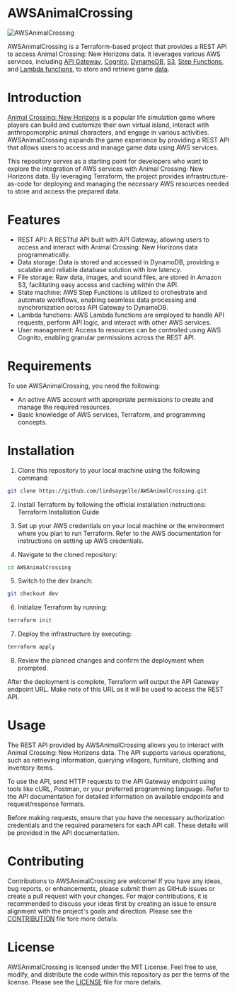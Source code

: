 # AWSAnimalCrossing
![AWSAnimalCrossing](https://repository-images.githubusercontent.com/611549380/3e4600b2-a928-40d1-ba1d-4284c6d66196)

AWSAnimalCrossing is a Terraform-based project that provides a REST API to access Animal Crossing: New Horizons data. It leverages various AWS services, including [API Gateway](https://aws.amazon.com/api-gateway/), [Cognito](https://aws.amazon.com/cognito/), [DynamoDB](https://aws.amazon.com/dynamodb/), [S3](https://aws.amazon.com/s3/), [Step Functions](https://aws.amazon.com/step-functions/), and [Lambda functions](https://aws.amazon.com/lambda/), to store and retrieve game [data](./data/raw/).

# Introduction
[Animal Crossing: New Horizons](https://animal-crossing.com/new-horizons/) is a popular life simulation game where players can build and customize their own virtual island, interact with anthropomorphic animal characters, and engage in various activities. AWSAnimalCrossing expands the game experience by providing a REST API that allows users to access and manage game data using AWS services.

This repository serves as a starting point for developers who want to explore the integration of AWS services with Animal Crossing: New Horizons data. By leveraging Terraform, the project provides infrastructure-as-code for deploying and managing the necessary AWS resources needed to store and access the prepared data.

# Features
- REST API: A RESTful API built with API Gateway, allowing users to access and interact with Animal Crossing: New Horizons data programmatically.
- Data storage: Data is stored and accessed in DynamoDB, providing a scalable and reliable database solution with low latency.
- File storage: Raw data, images, and sound files, are stored in Amazon S3, facilitating easy access and caching within the API.
- State machine: AWS Step Functions is utilized to orchestrate and automate workflows, enabling seamless data processing and synchronization across API Gateway to DynamoDB.
- Lambda functions: AWS Lambda functions are employed to handle API requests, perform API logic, and interact with other AWS services.
- User management: Access to resources can be controlled using AWS Cognito, enabling granular permissions across the REST API.

# Requirements
To use AWSAnimalCrossing, you need the following:

- An active AWS account with appropriate permissions to create and manage the required resources.
- Basic knowledge of AWS services, Terraform, and programming concepts.

# Installation
1. Clone this repository to your local machine using the following command:

```bash
git clone https://github.com/lindsaygelle/AWSAnimalCrossing.git
```

2. Install Terraform by following the official installation instructions: Terraform Installation Guide

3. Set up your AWS credentials on your local machine or the environment where you plan to run Terraform. Refer to the AWS documentation for instructions on setting up AWS credentials.

4. Navigate to the cloned repository:

```bash
cd AWSAnimalCrossing
```

5. Switch to the dev branch:

```bash
git checkout dev
```

6. Initialize Terraform by running:

```bash
terraform init
```

7. Deploy the infrastructure by executing:

```bash
terraform apply
```

8. Review the planned changes and confirm the deployment when prompted.

After the deployment is complete, Terraform will output the API Gateway endpoint URL. Make note of this URL as it will be used to access the REST API.

# Usage
The REST API provided by AWSAnimalCrossing allows you to interact with Animal Crossing: New Horizons data. The API supports various operations, such as retrieving information, querying villagers, furniture, clothing and inventory items.

To use the API, send HTTP requests to the API Gateway endpoint using tools like cURL, Postman, or your preferred programming language. Refer to the API documentation for detailed information on available endpoints and request/response formats.

Before making requests, ensure that you have the necessary authorization credentials and the required parameters for each API call. These details will be provided in the API documentation.

# Contributing
Contributions to AWSAnimalCrossing are welcome! If you have any ideas, bug reports, or enhancements, please submit them as GitHub issues or create a pull request with your changes. For major contributions, it is recommended to discuss your ideas first by creating an issue to ensure alignment with the project's goals and direction. Please see the [CONTRIBUTION](./CONTRIBUTING.md) file fore more details.

# License
AWSAnimalCrossing is licensed under the MIT License. Feel free to use, modify, and distribute the code within this repository as per the terms of the license. Please see the [LICENSE](./LICENSE) file for more details.
